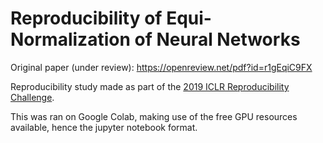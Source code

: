 # Reproducibility of Equi-Normalization of Neural Networks

Original paper (under review): https://openreview.net/pdf?id=r1gEqiC9FX

Reproducibility study made as part of the [2019 ICLR Reproducibility Challenge](https://reproducibility-challenge.github.io/iclr_2019/).

This was ran on Google Colab, making use of the free GPU resources available, hence the jupyter notebook format.
